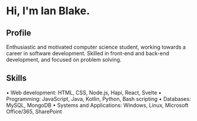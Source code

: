 # Hi, I'm Ian Blake.

## Profile
Enthusiastic and motivated computer science student, working towards a career in software development. Skilled in front-end and back-end development, and focused on problem solving. 

## Skills
•	Web development: HTML, CSS, Node.js, Hapi, React, Svelte
•	Programming: JavaScript, Java, Kotlin, Python, Bash scripting
•	Databases: MySQL, MongoDB
•	Systems and Applications: Windows, Linux, Microsoft Office/365, SharePoint


<!--
**ianbl8/ianbl8** is a ✨ _special_ ✨ repository because its `README.md` (this file) appears on your GitHub profile.

Here are some ideas to get you started:

- 🔭 I’m currently working on ...
- 🌱 I’m currently learning ...
- 👯 I’m looking to collaborate on ...
- 🤔 I’m looking for help with ...
- 💬 Ask me about ...
- 📫 How to reach me: ...
- 😄 Pronouns: ...
- ⚡ Fun fact: ...
-->

